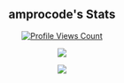 <h2 align="center">amprocode's Stats</h2>
<a href="https://github.com/amprocode">
  <p align="center">
    <img src="https://komarev.com/ghpvc/?username=amprocode" alt="Profile Views Count">
  </p>
</a>

<p align="center">
  <img src="https://github-readme-stats.vercel.app/api?username=amprocode" />
</p>

<p align="center">
  <img src="https://discord.c99.nl/widget/theme-2/747719812054253568.png"/>
</p>
